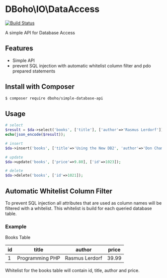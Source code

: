 # DBoho\IO\DataAccess
[![Build Status](https://travis-ci.org/DavidWiesner/simple-database-api.svg?branch=master)](https://travis-ci.org/DavidWiesner/simple-database-api)

A simple API for Database Access

## Features
 * Simple API
 * prevent SQL injection with automatic whitelist column filter and pdo prepared statements

## Install with Composer
```bash
$ composer require dboho/simple-database-api
```

## Usage
```php
# select
$result = $da->select('books', ['title'], ['author'=>'Rasmus Lerdorf']);
echo(json_encode($result));

# insert
$da->insert('books', ['title'=>'Using the New DB2', 'author'=>'Don Chamberlin']);

# update
$da->update('books', ['price'=>9.80], ['id'=>1023]);

# delete
$da->delete('books', ['id'=>1021]);
```

## Automatic Whitelist Column Filter 
To prevent SQL injection all attributes that are used as column names will be filtered with a whitelist. 
This whitelist is build for each queried database table. 

### Example
Books Table

| **id** | **title**        | **author**     | **price** |
|--------|------------------|----------------|-----------|
|      1 |  Programming PHP | Rasmus Lerdorf |     39.99 |

Whitelist for the books table will contain id, title, author and price.
